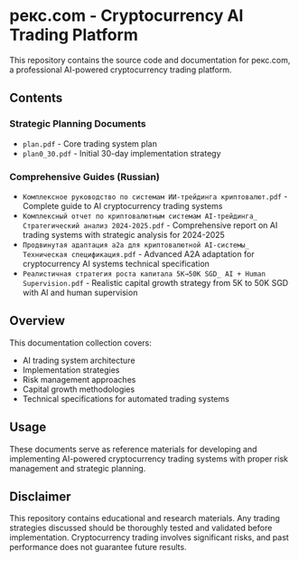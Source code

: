# рекс.com - Cryptocurrency AI Trading Platform

This repository contains the source code and documentation for рекс.com, a professional AI-powered cryptocurrency trading platform.

## Contents

### Strategic Planning Documents
- `plan.pdf` - Core trading system plan
- `plan0_30.pdf` - Initial 30-day implementation strategy

### Comprehensive Guides (Russian)
- `Комплексное руководство по системам ИИ-трейдинга криптовалют.pdf` - Complete guide to AI cryptocurrency trading systems
- `Комплексный отчет по криптовалютным системам AI-трейдинга_ Стратегический анализ 2024-2025.pdf` - Comprehensive report on AI trading systems with strategic analysis for 2024-2025
- `Продвинутая адаптация a2a для криптовалютной AI-системы_ Техническая спецификация.pdf` - Advanced A2A adaptation for cryptocurrency AI systems technical specification
- `Реалистичная стратегия роста капитала 5K→50K SGD_ AI + Human Supervision.pdf` - Realistic capital growth strategy from 5K to 50K SGD with AI and human supervision

## Overview

This documentation collection covers:
- AI trading system architecture
- Implementation strategies
- Risk management approaches
- Capital growth methodologies
- Technical specifications for automated trading systems

## Usage

These documents serve as reference materials for developing and implementing AI-powered cryptocurrency trading systems with proper risk management and strategic planning.

## Disclaimer

This repository contains educational and research materials. Any trading strategies discussed should be thoroughly tested and validated before implementation. Cryptocurrency trading involves significant risks, and past performance does not guarantee future results.